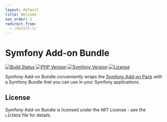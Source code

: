 ```yaml
---
layout: default
title: Welcome
nav_order: 1
redirect_from:
  - /docs/5.1/
---
```


# Symfony Add-on Bundle

[![Build Status](https://app.travis-ci.com/darkwebdesign/symfony-addon-bundle.svg?branch=5.1)](https://app.travis-ci.com/darkwebdesign/symfony-addon-bundle)
[![PHP Version](https://img.shields.io/badge/php-7.2%2B-777BB3.svg)](https://php.net/)
[![Symfony Version](https://img.shields.io/badge/symfony-5.1-93C74B.svg)](https://symfony.com/)
[![License](https://poser.pugx.org/darkwebdesign/symfony-addon-bundle/license?format=flat)](https://packagist.org/packages/darkwebdesign/symfony-addon-bundle)

Symfony Add-on Bundle conveniently wraps the [Symfony Add-on Pack](https://github.com/darkwebdesign/symfony-addon-pack) with a Symfony Bundle that you can use
in your Symfony applications.

## License

Symfony Add-on Bundle is licensed under the MIT License - see the `LICENSE` file for details.
